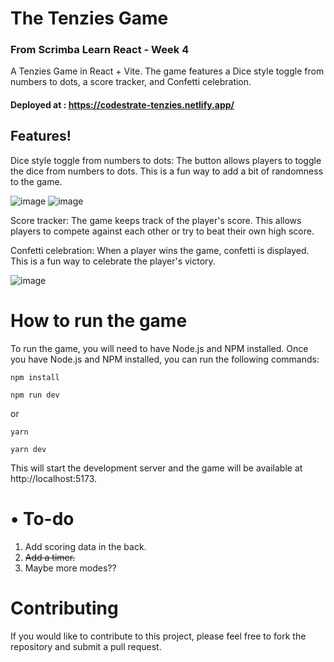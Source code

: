 # The Tenzies Game
### From Scrimba Learn React - Week 4

A Tenzies Game in React + Vite. The game features a Dice style toggle from numbers to dots, a score tracker, and Confetti celebration.
#### Deployed at : https://codestrate-tenzies.netlify.app/

## Features!

Dice style toggle from numbers to dots: The button allows players to toggle the dice from numbers to dots.
This is a fun way to add a bit of randomness to the game.

![image](https://github.com/CodeStrate/TenziesGame/assets/56911705/f288586f-847e-4978-8190-e7b41ad6e66a)
![image](https://github.com/CodeStrate/TenziesGame/assets/56911705/29270871-4751-4e88-9de4-f946a9c7c9ca)

Score tracker: The game keeps track of the player's score. This allows players to compete against each other or try to beat their own high score.

Confetti celebration: When a player wins the game, confetti is displayed. This is a fun way to celebrate the player's victory.

![image](https://github.com/CodeStrate/TenziesGame/assets/56911705/158bc467-11ef-4039-bede-307af29f3781)


# How to run the game

To run the game, you will need to have Node.js and NPM installed. Once you have Node.js and NPM installed, you can run the following commands:

`npm install`

`npm run dev`

or

`yarn`

`yarn dev`

This will start the development server and the game will be available at http://localhost:5173.



# • To-do

1) Add scoring data in the back.
2) ~~Add a timer.~~
3) Maybe more modes??

# Contributing

If you would like to contribute to this project, please feel free to fork the repository and submit a pull request.
